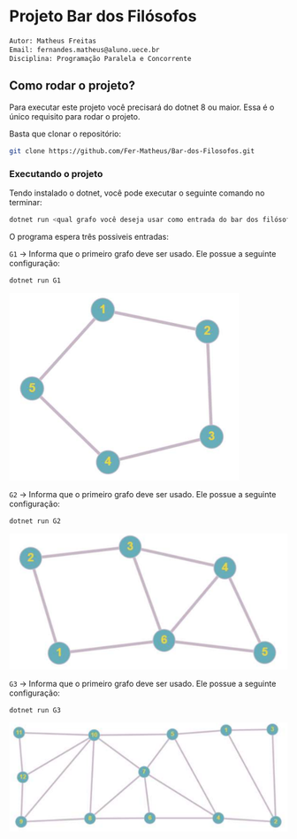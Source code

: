 # Projeto Bar dos Filósofos
    Autor: Matheus Freitas
    Email: fernandes.matheus@aluno.uece.br
    Disciplina: Programação Paralela e Concorrente

## Como rodar o projeto?

Para executar este projeto você precisará do dotnet 8 ou maior. Essa é o único requisito para rodar o projeto.

Basta que clonar o repositório:

```bash
git clone https://github.com/Fer-Matheus/Bar-dos-Filosofos.git 
```

### **Executando o projeto**

Tendo instalado o dotnet, você pode executar o seguinte comando no terminar:
```bash
dotnet run <qual grafo você deseja usar como entrada do bar dos filósofos>
```
O programa espera três possiveis entradas:

`G1` -> Informa que o primeiro grafo deve ser usado. Ele possue a seguinte configuração:
```bash
dotnet run G1
```
![Grafo 1](images/G1.png)

`G2` -> Informa que o primeiro grafo deve ser usado. Ele possue a seguinte configuração:
```bash
dotnet run G2
```
![Grafo 2](images/G2.png)

`G3` -> Informa que o primeiro grafo deve ser usado. Ele possue a seguinte configuração:
```bash
dotnet run G3
```
![Grafo 3](images/G3.png)
